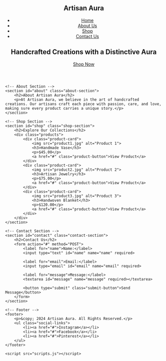 <!DOCTYPE html>
<html lang="en">
<head>
    <meta charset="UTF-8">
    <meta name="viewport" content="width=device-width, initial-scale=1.0">
    <meta name="description" content="Artisan Aura - Handcrafted Creations with a Distinctive Aura">
    <title>Artisan Aura | Handcrafted Creations</title>
    <link rel="stylesheet" href="styles.css">
</head>
<body>
    <!-- Header Section -->
    <header>
        <nav>
            <div class="logo">
                <h1>Artisan Aura</h1>
            </div>
            <ul class="nav-links">
                <li><a href="#home">Home</a></li>
                <li><a href="#about">About Us</a></li>
                <li><a href="#shop">Shop</a></li>
                <li><a href="#contact">Contact Us</a></li>
            </ul>
        </nav>
        <div class="hero">
            <h2>Handcrafted Creations with a Distinctive Aura</h2>
            <a href="#shop" class="cta-button">Shop Now</a>
        </div>
    </header>

    <!-- About Section -->
    <section id="about" class="about-section">
        <h2>About Artisan Aura</h2>
        <p>At Artisan Aura, we believe in the art of handcrafted creations. Our artisans craft each piece with passion, care, and love, making sure every product carries a unique story.</p>
    </section>

    <!-- Shop Section -->
    <section id="shop" class="shop-section">
        <h2>Explore Our Collections</h2>
        <div class="products">
            <div class="product-card">
                <img src="product1.jpg" alt="Product 1">
                <h3>Handmade Vase</h3>
                <p>$45.00</p>
                <a href="#" class="product-button">View Product</a>
            </div>
            <div class="product-card">
                <img src="product2.jpg" alt="Product 2">
                <h3>Artisan Jewelry</h3>
                <p>$75.00</p>
                <a href="#" class="product-button">View Product</a>
            </div>
            <div class="product-card">
                <img src="product3.jpg" alt="Product 3">
                <h3>Handwoven Blanket</h3>
                <p>$120.00</p>
                <a href="#" class="product-button">View Product</a>
            </div>
        </div>
    </section>

    <!-- Contact Section -->
    <section id="contact" class="contact-section">
        <h2>Contact Us</h2>
        <form action="#" method="POST">
            <label for="name">Name:</label>
            <input type="text" id="name" name="name" required>

            <label for="email">Email:</label>
            <input type="email" id="email" name="email" required>

            <label for="message">Message:</label>
            <textarea id="message" name="message" required></textarea>

            <button type="submit" class="submit-button">Send Message</button>
        </form>
    </section>

    <!-- Footer -->
    <footer>
        <p>&copy; 2024 Artisan Aura. All Rights Reserved.</p>
        <ul class="social-links">
            <li><a href="#">Instagram</a></li>
            <li><a href="#">Facebook</a></li>
            <li><a href="#">Pinterest</a></li>
        </ul>
    </footer>

    <script src="scripts.js"></script>
</body>
</html>
